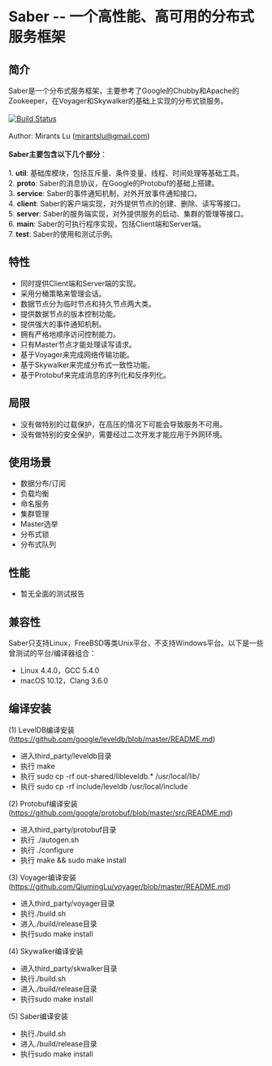 # Saber -- 一个高性能、高可用的分布式服务框架
## 简介
Saber是一个分布式服务框架，主要参考了Google的Chubby和Apache的Zookeeper，在Voyager和Skywalker的基础上实现的分布式锁服务。
<br/>
<br/>[![Build Status](https://travis-ci.org/QiumingLu/saber.svg?branch=master)](https://travis-ci.org/QiumingLu/saber)
<br/>
<br/>Author: Mirants Lu (mirantslu@gmail.com) 
<br/>
<br/>**Saber主要包含以下几个部分**：
<br/>
<br/>1. **util**: 基础库模块，包括互斥量、条件变量、线程、时间处理等基础工具。
<br/>2. **proto**: Saber的消息协议，在Google的Protobuf的基础上搭建。 
<br/>3. **service**: Saber的事件通知机制，对外开放事件通知接口。
<br/>4. **client**: Saber的客户端实现，对外提供节点的创建、删除、读写等接口。
<br/>5. **server**:  Saber的服务端实现，对外提供服务的启动、集群的管理等接口。
<br/>6. **main**: Saber的可执行程序实现，包括Client端和Server端。
<br/>7. **test**: Saber的使用和测试示例。

## 特性
* 同时提供Client端和Server端的实现。
* 采用分桶策略来管理会话。
* 数据节点分为临时节点和持久节点两大类。
* 提供数据节点的版本控制功能。
* 提供强大的事件通知机制。
* 拥有严格地顺序访问控制能力。
* 只有Master节点才能处理读写请求。
* 基于Voyager来完成网络传输功能。
* 基于Skywalker来完成分布式一致性功能。
* 基于Protobuf来完成消息的序列化和反序列化。

## 局限
* 没有做特别的过载保护，在高压的情况下可能会导致服务不可用。
* 没有做特别的安全保护，需要经过二次开发才能应用于外网环境。

## 使用场景
* 数据分布/订阅
* 负载均衡
* 命名服务
* 集群管理
* Master选举
* 分布式锁
* 分布式队列

## 性能
* 暂无全面的测试报告

## 兼容性
Saber只支持Linux，FreeBSD等类Unix平台，不支持Windows平台。以下是一些曾测试的平台/编译器组合：
* Linux 4.4.0，GCC 5.4.0 
* macOS 10.12，Clang 3.6.0

## 编译安装
(1) LevelDB编译安装(https://github.com/google/leveldb/blob/master/README.md) 
* 进入third_party/leveldb目录 
* 执行 make 
* 执行 sudo cp -rf out-shared/libleveldb.* /usr/local/lib/ 
* 执行 sudo cp -rf include/leveldb /usr/local/include

(2) Protobuf编译安装(https://github.com/google/protobuf/blob/master/src/README.md) 
* 进入third_party/protobuf目录 
* 执行 ./autogen.sh
* 执行 ./configure 
* 执行 make && sudo make install

(3) Voyager编译安装(https://github.com/QiumingLu/voyager/blob/master/README.md) 
* 进入third_party/voyager目录
* 执行./build.sh
* 进入./build/release目录
* 执行sudo make install

(4) Skywalker编译安装
* 进入third_party/skwalker目录
* 执行./build.sh
* 进入./build/release目录
* 执行sudo make install

(5) Saber编译安装
* 执行./build.sh
* 进入./build/release目录
* 执行sudo make install
